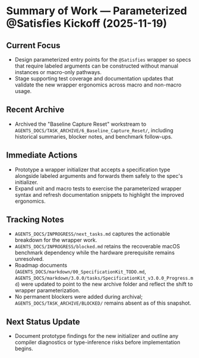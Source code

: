 # Summary of Work — Parameterized @Satisfies Kickoff (2025-11-19)

## Current Focus
- Design parameterized entry points for the `@Satisfies` wrapper so specs that require labeled arguments can be constructed without manual instances or macro-only pathways.
- Stage supporting test coverage and documentation updates that validate the new wrapper ergonomics across macro and non-macro usage.

## Recent Archive
- Archived the "Baseline Capture Reset" workstream to `AGENTS_DOCS/TASK_ARCHIVE/6_Baseline_Capture_Reset/`, including historical summaries, blocker notes, and benchmark follow-ups.

## Immediate Actions
- Prototype a wrapper initializer that accepts a specification type alongside labeled arguments and forwards them safely to the spec's initializer.
- Expand unit and macro tests to exercise the parameterized wrapper syntax and refresh documentation snippets to highlight the improved ergonomics.

## Tracking Notes
- `AGENTS_DOCS/INPROGRESS/next_tasks.md` captures the actionable breakdown for the wrapper work.
- `AGENTS_DOCS/INPROGRESS/blocked.md` retains the recoverable macOS benchmark dependency while the hardware prerequisite remains unresolved.
- Roadmap documents (`AGENTS_DOCS/markdown/00_SpecificationKit_TODO.md`, `AGENTS_DOCS/markdown/3.0.0/tasks/SpecificationKit_v3.0.0_Progress.md`) were updated to point to the new archive folder and reflect the shift to wrapper parameterization.
- No permanent blockers were added during archival; `AGENTS_DOCS/TASK_ARCHIVE/BLOCKED/` remains absent as of this snapshot.

## Next Status Update
- Document prototype findings for the new initializer and outline any compiler diagnostics or type-inference risks before implementation begins.


